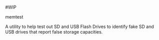 #WIP

memtest

A utility to help test out SD and USB Flash Drives to identify fake SD and USB drives that report false storage capacities.

 
